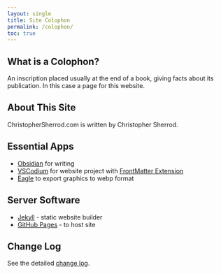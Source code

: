 ```yaml
---
layout: single
title: Site Colophon
permalink: /colophon/
toc: true
---
```

## What is a Colophon?
An inscription placed usually at the end of a book, giving facts about its publication. In this case a page for this website.

## About This Site
ChristopherSherrod.com is written by Christopher Sherrod.

## Essential Apps
- [Obsidian](http://obsidian.md/) for writing
- [VSCodium](http://vscodium.com/) for website project with [FrontMatter Extension](https://frontmatter.codes)
- [Eagle](https://en.eagle.cool) to export graphics to webp format

## Server Software
- [Jekyll](https://jekyllrb.com) - static website builder
- [GitHub Pages](https://pages.github.com) - to host site

## Change Log
See the detailed [change log](/changelog/).